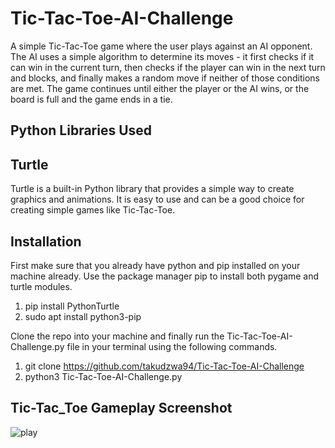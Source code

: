 # Tic-Tac-Toe-AI-Challenge

A simple Tic-Tac-Toe game where the user plays against an AI opponent. The AI uses a simple algorithm to determine its moves - it first checks if it can win in the current turn, then checks if the player can win in the next turn and blocks, and finally makes a random move if neither of those conditions are met. The game continues until either the player or the AI wins, or the board is full and the game ends in a tie.

## Python Libraries Used

## Turtle
Turtle is a built-in Python library that provides a simple way to create graphics and animations. It is easy to use and can be a good choice for creating simple games like Tic-Tac-Toe.

## Installation
First make sure that you already have python and pip installed on your machine already. Use the package manager pip to install both pygame and turtle modules.

1) pip install PythonTurtle    
2) sudo apt install python3-pip

Clone the repo into your machine and finally run the Tic-Tac-Toe-AI-Challenge.py file in your terminal using the following commands.

1) git clone https://github.com/takudzwa94/Tic-Tac-Toe-AI-Challenge    
2) python3 Tic-Tac-Toe-AI-Challenge.py

## Tic-Tac_Toe Gameplay Screenshot

![play](https://github.com/takudzwa94/Tic-Tac-Toe-AI-Challenge/assets/51080246/28e495b9-a958-43ed-9296-05f20a5bdb3e)
 

 
 
 




